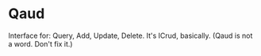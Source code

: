 Qaud
====

Interface for: Query, Add, Update, Delete. It's ICrud, basically. (Qaud is not a word. Don't fix it.)
